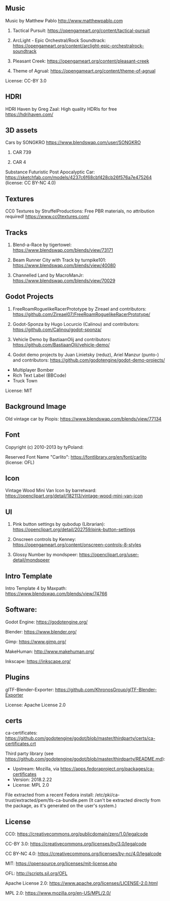 ## Music

Music by Matthew Pablo
http://www.matthewpablo.com

1) Tactical Pursuit: https://opengameart.org/content/tactical-pursuit

2) ArcLight - Epic Orchestral/Rock Soundtrack: https://opengameart.org/content/arclight-epic-orchestralrock-soundtrack

3) Pleasant Creek: https://opengameart.org/content/pleasant-creek

4) Theme of Agrual: https://opengameart.org/content/theme-of-agrual

License: CC-BY 3.0


## HDRI

HDRI Haven by Greg Zaal:
High quality HDRIs for free
https://hdrihaven.com/


## 3D assets

Cars by SONGKRO
https://www.blendswap.com/user/SONGKRO

1) CAR 739

2) CAR 4


Substance Futuristic Post Apocalyptic Car: https://sketchfab.com/models/4237c6f68cbf428cb26f576a7e475264 (license: CC BY-NC 4.0)


## Textures

CC0 Textures by StruffelProductions:
Free PBR materials, no attribution required!
https://www.cc0textures.com/


## Tracks

1) Blend-a-Race by tigertowel:
https://www.blendswap.com/blends/view/73171

2) Beam Runner City with Track by turnpike101:
https://www.blendswap.com/blends/view/40080

3) Channelled Land by MacroManJr:
https://www.blendswap.com/blends/view/70029


## Godot Projects

1) FreeRoamRoguelikeRacerPrototype by Zireael and contributors:
https://github.com/Zireael07/FreeRoamRoguelikeRacerPrototype/


2) Godot-Sponza by Hugo Locurcio (Calinou) and contributors:
https://github.com/Calinou/godot-sponza/

3) Vehicle Demo by BastiaanOlij and contributors:
https://github.com/BastiaanOlij/vehicle-demo/

4) Godot demo projects by Juan Linietsky (reduz), Ariel Manzur (punto-) and contributors:
https://github.com/godotengine/godot-demo-projects/
- Multiplayer Bomber
- Rich Text Label (BBCode)
- Truck Town


License: MIT


## Background Image

Old vintage car by Piopis:
https://www.blendswap.com/blends/view/77134


## Font

Copyright (c) 2010-2013 by tyPoland:

Reserved Font Name "Carlito": 
https://fontlibrary.org/en/font/carlito (license: OFL)


## Icon

Vintage Wood Mini Van Icon by barretward:
https://openclipart.org/detail/182113/vintage-wood-mini-van-icon


## UI

1) Pink button settings by qubodup (Librarian):
https://openclipart.org/detail/202759/pink-button-settings

2) Onscreen controls by Kenney:
https://opengameart.org/content/onscreen-controls-8-styles

3) Glossy Number by mondspeer:
https://openclipart.org/user-detail/mondspeer


## Intro Template

Intro Template 4 by Maxpath:
https://www.blendswap.com/blends/view/74766


## Software:

Godot Engine: https://godotengine.org/

Blender: https://www.blender.org/

Gimp: https://www.gimp.org/

MakeHuman: http://www.makehuman.org/

Inkscape: https://inkscape.org/


## Plugins
glTF-Blender-Exporter: https://github.com/KhronosGroup/glTF-Blender-Exporter

License: Apache License 2.0

## certs

ca-certificates: https://github.com/godotengine/godot/blob/master/thirdparty/certs/ca-certificates.crt

Third party library (see https://github.com/godotengine/godot/blob/master/thirdparty/README.md):

- Upstream: Mozilla, via https://apps.fedoraproject.org/packages/ca-certificates
- Version: 2018.2.22
- License: MPL 2.0

File extracted from a recent Fedora install:
/etc/pki/ca-trust/extracted/pem/tls-ca-bundle.pem
(It can't be extracted directly from the package,
as it's generated on the user's system.)

## License

CC0: https://creativecommons.org/publicdomain/zero/1.0/legalcode

CC-BY 3.0: https://creativecommons.org/licenses/by/3.0/legalcode

CC BY-NC 4.0: https://creativecommons.org/licenses/by-nc/4.0/legalcode

MIT: https://opensource.org/licenses/mit-license.php

OFL: http://scripts.sil.org/OFL

Apache License 2.0: https://www.apache.org/licenses/LICENSE-2.0.html

MPL 2.0: https://www.mozilla.org/en-US/MPL/2.0/



